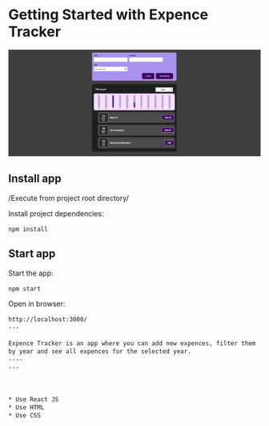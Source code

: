 # Getting Started with Expence Tracker
![Expence Tracker](src/assets/intro-expence-tracker.png)
## Install app
/Execute from project root directory/

Install project dependencies:
```
npm install
```
## Start app
Start the app:
```
npm start
```
Open in browser:
```
http://localhost:3000/
---

Expence Tracker is an app where you can add new expences, filter them by year and see all expences for the selected year. 
----
---



* Use React JS
* Use HTML
* Use CSS




